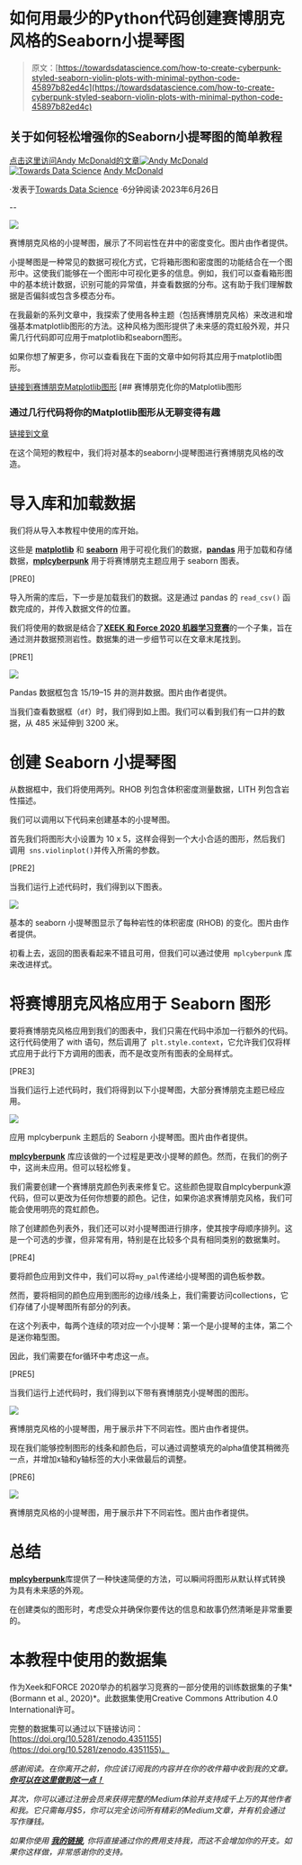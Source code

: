 # 如何用最少的Python代码创建赛博朋克风格的Seaborn小提琴图

> 原文：[https://towardsdatascience.com/how-to-create-cyberpunk-styled-seaborn-violin-plots-with-minimal-python-code-45897b82ed4c](https://towardsdatascience.com/how-to-create-cyberpunk-styled-seaborn-violin-plots-with-minimal-python-code-45897b82ed4c)

## 关于如何轻松增强你的Seaborn小提琴图的简单教程

[点击这里访问Andy McDonald的文章](https://andymcdonaldgeo.medium.com/?source=post_page-----45897b82ed4c--------------------------------)[![Andy McDonald](../Images/df11d647be032aeb3d31852affb33a64.png)](https://andymcdonaldgeo.medium.com/?source=post_page-----45897b82ed4c--------------------------------)[](https://towardsdatascience.com/?source=post_page-----45897b82ed4c--------------------------------)[![Towards Data Science](../Images/a6ff2676ffcc0c7aad8aaf1d79379785.png)](https://towardsdatascience.com/?source=post_page-----45897b82ed4c--------------------------------) [Andy McDonald](https://andymcdonaldgeo.medium.com/?source=post_page-----45897b82ed4c--------------------------------)

·发表于[Towards Data Science](https://towardsdatascience.com/?source=post_page-----45897b82ed4c--------------------------------) ·6分钟阅读·2023年6月26日

--

![](../Images/284478862de6863165b69a286d6f6a82.png)

赛博朋克风格的小提琴图，展示了不同岩性在井中的密度变化。图片由作者提供。

小提琴图是一种常见的数据可视化方式，它将箱形图和密度图的功能结合在一个图形中。这使我们能够在一个图形中可视化更多的信息。例如，我们可以查看箱形图中的基本统计数据，识别可能的异常值，并查看数据的分布。这有助于我们理解数据是否偏斜或包含多模态分布。

在我最新的系列文章中，我探索了使用各种主题（包括赛博朋克风格）来改进和增强基本matplotlib图形的方法。这种风格为图形提供了未来感的霓虹般外观，并只需几行代码即可应用于matplotlib和seaborn图形。

如果你想了解更多，你可以查看我在下面的文章中如何将其应用于matplotlib图形。

[链接到赛博朋克Matplotlib图形](/cyberpunking-your-matplotlib-figures-96f4d473185d?source=post_page-----45897b82ed4c--------------------------------) [## 赛博朋克化你的Matplotlib图形

### 通过几行代码将你的Matplotlib图形从无聊变得有趣

[链接到文章](/cyberpunking-your-matplotlib-figures-96f4d473185d?source=post_page-----45897b82ed4c--------------------------------)

在这个简短的教程中，我们将对基本的seaborn小提琴图进行赛博朋克风格的改造。

# 导入库和加载数据

我们将从导入本教程中使用的库开始。

这些是 [**matplotlib**](https://matplotlib.org/) 和 [**seaborn**](https://seaborn.pydata.org/) 用于可视化我们的数据，[**pandas**](https://pandas.pydata.org/) 用于加载和存储数据，[**mplcyberpunk**](https://github.com/dhaitz/mplcyberpunk) 用于将赛博朋克主题应用于 seaborn 图表。

[PRE0]

导入所需的库后，下一步是加载我们的数据。这是通过 pandas 的 `read_csv()` 函数完成的，并传入数据文件的位置。

我们将使用的数据是结合了[**XEEK 和 Force 2020 机器学习竞赛**](https://xeek.ai/challenges/force-well-logs)的一个子集，旨在通过测井数据预测岩性。数据集的进一步细节可以在文章末尾找到。

[PRE1]

![](../Images/c13c655d340483a968bbeae546458a3b.png)

Pandas 数据框包含 15/19–15 井的测井数据。图片由作者提供。

当我们查看数据框（`df`）时，我们得到如上图。我们可以看到我们有一口井的数据，从 485 米延伸到 3200 米。

# 创建 Seaborn 小提琴图

从数据框中，我们将使用两列。RHOB 列包含体积密度测量数据，LITH 列包含岩性描述。

我们可以调用以下代码来创建基本的小提琴图。

首先我们将图形大小设置为 10 x 5，这样会得到一个大小合适的图形，然后我们调用` sns.violinplot()`并传入所需的参数。

[PRE2]

当我们运行上述代码时，我们得到以下图表。

![](../Images/1601d24e5ed91d0d6b1d4ce3235953af.png)

基本的 seaborn 小提琴图显示了每种岩性的体积密度 (RHOB) 的变化。图片由作者提供。

初看上去，返回的图表看起来不错且可用，但我们可以通过使用` mplcyberpunk` 库来改进样式。

# 将赛博朋克风格应用于 Seaborn 图形

要将赛博朋克风格应用到我们的图表中，我们只需在代码中添加一行额外的代码。这行代码使用了 with 语句，然后调用了` plt.style.context`，它允许我们仅将样式应用于此行下方调用的图表，而不是改变所有图表的全局样式。

[PRE3]

当我们运行上述代码时，我们将得到以下小提琴图，大部分赛博朋克主题已经应用。

![](../Images/febf6433b67ee1b17fe8ef028ca6d182.png)

应用 mplcyberpunk 主题后的 Seaborn 小提琴图。图片由作者提供。

[**mplcyberpunk**](https://pypi.org/project/mplcyberpunk/) 库应该做的一个过程是更改小提琴的颜色。然而，在我们的例子中，这尚未应用。但可以轻松修复。

我们需要创建一个赛博朋克颜色列表来修复它。这些颜色提取自mplcyberpunk源代码，但可以更改为任何你想要的颜色。记住，如果你追求赛博朋克风格，我们可能会使用明亮的霓虹颜色。

除了创建颜色列表外，我们还可以对小提琴图进行排序，使其按字母顺序排列。这是一个可选的步骤，但非常有用，特别是在比较多个具有相同类别的数据集时。

[PRE4]

要将颜色应用到文件中，我们可以将`my_pal`传递给小提琴图的调色板参数。

然而，要将相同的颜色应用到图形的边缘/线条上，我们需要访问collections，它们存储了小提琴图所有部分的列表。

在这个列表中，每两个连续的项对应一个小提琴：第一个是小提琴的主体，第二个是迷你箱型图。

因此，我们需要在for循环中考虑这一点。

[PRE5]

当我们运行上述代码时，我们得到以下带有赛博朋克小提琴图的图形。

![](../Images/3b191cdf274bf8dc50a4f1e88d840e9c.png)

赛博朋克风格的小提琴图，用于展示井下不同岩性。图片由作者提供。

现在我们能够控制图形的线条和颜色后，可以通过调整填充的alpha值使其稍微亮一点，并增加x轴和y轴标签的大小来做最后的调整。

[PRE6]

![](../Images/284478862de6863165b69a286d6f6a82.png)

赛博朋克风格的小提琴图，用于展示井下不同岩性。图片由作者提供。

# 总结

[**mplcyberpunk**](https://github.com/dhaitz/mplcyberpunk)库提供了一种快速简便的方法，可以瞬间将图形从默认样式转换为具有未来感的外观。

在创建类似的图形时，考虑受众并确保你要传达的信息和故事仍然清晰是非常重要的。

# 本教程中使用的数据集

作为Xeek和FORCE 2020举办的机器学习竞赛的一部分使用的训练数据集的子集*(Bormann et al., 2020)*。此数据集使用Creative Commons Attribution 4.0 International许可。

完整的数据集可以通过以下链接访问：[https://doi.org/10.5281/zenodo.4351155](https://doi.org/10.5281/zenodo.4351155)。

*感谢阅读。在你离开之前，你应该订阅我的内容并在你的收件箱中收到我的文章。* [***你可以在这里做到这一点！***](https://andymcdonaldgeo.medium.com/subscribe)

*其次，你可以通过注册会员来获得完整的Medium体验并支持成千上万的其他作者和我。它只需每月$5，你可以完全访问所有精彩的Medium文章，并有机会通过写作赚钱。*

*如果你使用* [***我的链接***](https://andymcdonaldgeo.medium.com/membership)***,*** *你将直接通过你的费用支持我，而这不会增加你的开支。如果你这样做，非常感谢你的支持。*
